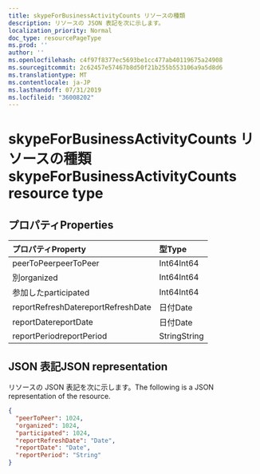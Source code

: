 ```yaml
---
title: skypeForBusinessActivityCounts リソースの種類
description: リソースの JSON 表記を次に示します。
localization_priority: Normal
doc_type: resourcePageType
ms.prod: ''
author: ''
ms.openlocfilehash: c4f97f8377ec5693be1cc477ab40119675a24908
ms.sourcegitcommit: 2c62457e57467b8d50f21b255b553106a9a5d8d6
ms.translationtype: MT
ms.contentlocale: ja-JP
ms.lasthandoff: 07/31/2019
ms.locfileid: "36008202"
---
```

# <a name="skypeforbusinessactivitycounts-resource-type"></a><span data-ttu-id="98cd2-103">skypeForBusinessActivityCounts リソースの種類</span><span class="sxs-lookup"><span data-stu-id="98cd2-103">skypeForBusinessActivityCounts resource type</span></span>

## <a name="properties"></a><span data-ttu-id="98cd2-104">プロパティ</span><span class="sxs-lookup"><span data-stu-id="98cd2-104">Properties</span></span>

| <span data-ttu-id="98cd2-105">プロパティ</span><span class="sxs-lookup"><span data-stu-id="98cd2-105">Property</span></span>          | <span data-ttu-id="98cd2-106">型</span><span class="sxs-lookup"><span data-stu-id="98cd2-106">Type</span></span>   |
| :---------------- | :----- |
| <span data-ttu-id="98cd2-107">peerToPeer</span><span class="sxs-lookup"><span data-stu-id="98cd2-107">peerToPeer</span></span>        | <span data-ttu-id="98cd2-108">Int64</span><span class="sxs-lookup"><span data-stu-id="98cd2-108">Int64</span></span>  |
| <span data-ttu-id="98cd2-109">別</span><span class="sxs-lookup"><span data-stu-id="98cd2-109">organized</span></span>         | <span data-ttu-id="98cd2-110">Int64</span><span class="sxs-lookup"><span data-stu-id="98cd2-110">Int64</span></span>  |
| <span data-ttu-id="98cd2-111">参加した</span><span class="sxs-lookup"><span data-stu-id="98cd2-111">participated</span></span>      | <span data-ttu-id="98cd2-112">Int64</span><span class="sxs-lookup"><span data-stu-id="98cd2-112">Int64</span></span>  |
| <span data-ttu-id="98cd2-113">reportRefreshDate</span><span class="sxs-lookup"><span data-stu-id="98cd2-113">reportRefreshDate</span></span> | <span data-ttu-id="98cd2-114">日付</span><span class="sxs-lookup"><span data-stu-id="98cd2-114">Date</span></span>   |
| <span data-ttu-id="98cd2-115">reportDate</span><span class="sxs-lookup"><span data-stu-id="98cd2-115">reportDate</span></span>        | <span data-ttu-id="98cd2-116">日付</span><span class="sxs-lookup"><span data-stu-id="98cd2-116">Date</span></span>   |
| <span data-ttu-id="98cd2-117">reportPeriod</span><span class="sxs-lookup"><span data-stu-id="98cd2-117">reportPeriod</span></span>      | <span data-ttu-id="98cd2-118">String</span><span class="sxs-lookup"><span data-stu-id="98cd2-118">String</span></span> |

## <a name="json-representation"></a><span data-ttu-id="98cd2-119">JSON 表記</span><span class="sxs-lookup"><span data-stu-id="98cd2-119">JSON representation</span></span>

<span data-ttu-id="98cd2-120">リソースの JSON 表記を次に示します。</span><span class="sxs-lookup"><span data-stu-id="98cd2-120">The following is a JSON representation of the resource.</span></span>

<!-- {
  "blockType": "resource",
  "@odata.type": "microsoft.graph.skypeForBusinessActivityCounts"
} -->

```json
{
  "peerToPeer": 1024, 
  "organized": 1024, 
  "participated": 1024, 
  "reportRefreshDate": "Date", 
  "reportDate": "Date", 
  "reportPeriod": "String"
}
```
